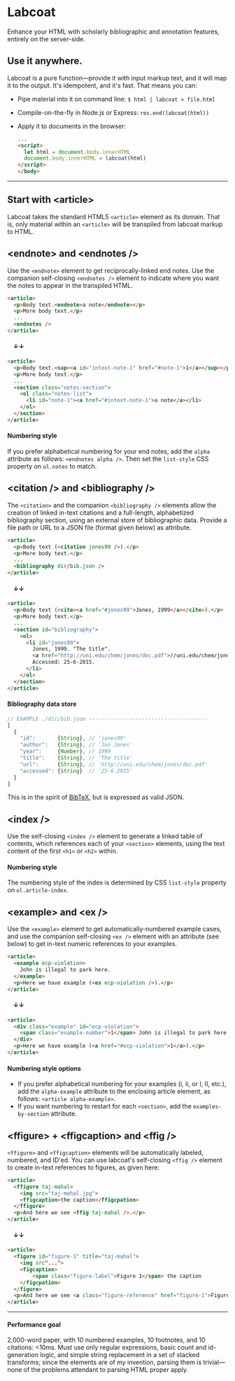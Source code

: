 # Labcoat
Enhance your HTML with scholarly bibliographic and annotation features, entirely on the server-side.

## Use it anywhere.
Labcoat is a pure function&#8212;provide it with input markup text, and it will map it to the output. It's idempotent, and it's fast. That means you can:

* Pipe material into it on command line: `$ html | labcoat > file.html`

* Compile-on-the-fly in Node.js or Express: `res.end(labcoat(html))`

* Apply it to documents in the browser: 

    ```html
    ...
    <script>
      let html = document.body.innerHTML
      document.body.innerHTML = labcoat(html)
    </script>
    </body>
    ```

<hr>

## Start with &lt;article>
Labcoat takes the standard HTML5 `<article>` element as its domain. That is, only material within an `<article>` will be transpiled from labcoat markup to HTML.

## &lt;endnote> and &lt;endnotes />
Use the `<endnote>` element to get reciprocally-linked end notes. Use the companion self-closing `<endnotes />` element to indicate where you want the notes to appear in the transpiled HTML.

```html
<article>
  <p>Body text.<endnote>a note</endnote></p>
  <p>More body text.</p>
  ...
  <endnotes />
</article>
```
#### &nbsp;&nbsp;&nbsp;&nbsp;&darr;&darr;

```html
<article>
  <p>Body text.<sup><a id="intext-note-1" href="#note-1">1</a></sup></p>
  <p>More body text.</p>
  ...
  <section class="notes-section">
    <ol class="notes-list">
      <li id="note-1"><a href="#intext-note-1">a note</a></li>
    </ol>
  </section>
</article>
```

#### Numbering style
If you prefer alphabetical numbering for your end notes, add the `alpha` attribute as follows: `<endnotes alpha />`. Then set the `list-style` CSS property on `ol.notes` to match.

## &lt;citation /> and &lt;bibliography />
The `<citation>` and the companion `<bibliography />` elements allow the creation of linked in-text citations and a full-length, alphabetized bibliography section, using an external store of bibliographic data. Provide a file path or URL to a JSON file (format given below) as attribute.

```html
<article>
  <p>Body text (<citation jones99 />).</p>
  <p>More body text.</p>
  ...
  <bibliography dir/bib.json />
</article>
```

#### &nbsp;&nbsp;&nbsp;&nbsp;&darr;&darr;

```html
<article>
  <p>Body text (<cite><a href="#jones99">Jones, 1999</a></cite>).</p>
  <p>More body text.</p>
  ...
  <section id="bibliography">
    <ol>
      <li id="jones99">
        Jones, 1999. "The title". 
        <a href="http://uni.edu/chem/jones/doc.pdf">//uni.edu/chem/jones/doc.pdf</a>. 
        Accessed: 25-6-2015.
      </li>
    </ol>
  </section>
</article>
```

#### Bibliography data store
```js
// EXAMPLE ./dir/bib.json --------------------------------------
[
  {
    "id":       {String}, // 'jones99'
    "author":   {String}, // 'Jon Jones'
    "year":     {Number}, // 1999
    "title":    {String}, // 'The title'
    "url":      {String}, // 'http://uni.edu/chem/jones/doc.pdf'
    "accessed": {String}  // '25-6-2015'
  }
]
```
This is in the spirit of [BibTeX](http://www.bibtex.org/), but is expressed as valid JSON.

## &lt;index />
Use the self-closing `<index />` element to generate a linked table of contents, which references each of your `<section>` elements, using the text content of the first `<h1>` or `<h2>` within.

#### Numbering style
The numbering style of the index is determined by CSS `list-style` property on `ol.article-index`.

## &lt;example> and &lt;ex />
Use the `<example>` element to get automatically-numbered example cases, and use the companion self-closing `<ex />` element with an attribute (see below) to get in-text numeric references to your examples.

```html
<article>
  <example ecp-violation>
    John is illegal to park here.
  </example>
  <p>Here we have example (<ex ecp-violation />).</p>
</article>
```

#### &nbsp;&nbsp;&nbsp;&nbsp;&darr;&darr;

```html
<article>
  <div class="example" id="ecp-violation">
    <span class="example-number">1</span> John is illegal to park here.
  </div>
  <p>Here we have example (<a href="#ecp-violation">1</a>).</p>
</article>
```
#### Numbering style options
* If you prefer alphabetical numbering for your examples (i, ii, or I, II, etc.), add the `alpha-example` attribute to the enclosing article element, as follows: `<article alpha-example>`.
* If you want numbering to restart for each `<section>`, add the `examples-by-section` attribute.

## &lt;ffigure> + &lt;ffigcaption> and &lt;ffig />
`<ffigure>` and `<ffigcaption>` elements will be automatically labeled, numbered, and ID'ed. You can use labcoat's self-closing `<ffig />` element to create in-text references to figures, as given here:

```html
<article>
  <ffigure taj-mahal>
    <img src="taj-mahal.jpg">
    <ffigcaption>the caption</ffigcpation>
  </ffigure>
  <p>And here we see <ffig taj-mahal />.</p>
</article>
```

#### &nbsp;&nbsp;&nbsp;&nbsp;&darr;&darr;

```html
<article>
  <figure id="figure-1" title="taj-mahal">
    <img src"...">
    <figcaption>
        <span class="figure-label">Figure 1</span> the caption
    </figcpation>
  </figure>
  <p>And here we see <a class="figure-reference" href="figure-1">Figure 1<a>.</p>
</article>
```

<hr>

#### Performance goal
2,000-word paper, with 10 numbered examples, 10 footnotes, and 10 citations: <10ms. Must use only regular expressions, basic count and id-generation logic, and simple string replacement in a set of stacked transforms; since the elements are of my invention, parsing them is trivial&#8212;none of the problems attendant to parsing HTML proper apply.
